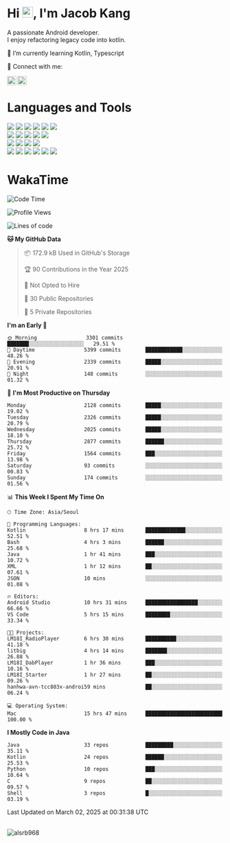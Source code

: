 # Hi <img src="https://media.giphy.com/media/hvRJCLFzcasrR4ia7z/giphy.gif" width="25px">, I'm Jacob Kang
A passionate Android developer.
</br>
I enjoy refactoring legacy code into kotlin.

🌱 I’m currently learning Kotlin, Typescript

🤝 Connect with me:

<a href="https://www.linkedin.com/in/minkyu-kang-b7477b1b2/"><img align="left" src="https://raw.githubusercontent.com/yushi1007/yushi1007/main/images/linkedin.svg" alt="Minkyu Kang | LinkedIn" width="21px"/></a>
<a href="https://www.instagram.com/_jacob_kang/"><img align="left" src="https://raw.githubusercontent.com/yushi1007/yushi1007/main/images/instagram.svg" alt="Jacob Kang | Instagram" width="21px"/></a>

</br>

# Languages and Tools

<div align="left">
<img src="https://img.shields.io/badge/java-007396?logo=java&logoColor=white"/>
<img src="https://img.shields.io/badge/kotlin-7F52FF?logo=kotlin&logoColor=white"/>
<img src="https://img.shields.io/badge/python-3776AB?logo=python&logoColor=white"/>
<img src="https://img.shields.io/badge/bash shell-4EAA25?logo=gnubash&logoColor=white"/>
<img src="https://img.shields.io/badge/c-A8B9CC?logo=c&logoColor=white"/>
<img src="https://img.shields.io/badge/c++-00599C?logo=c%2b%2b&logoColor=white"/>
</div>
<div align="left">
<img src="https://img.shields.io/badge/git-F05032?logo=git&logoColor=white"/>
<img src="https://img.shields.io/badge/github-181717?logo=github&logoColor=white"/>
<img src="https://img.shields.io/badge/mysql-4479A1?logo=mysql&logoColor=white"/>
<img src="https://img.shields.io/badge/sqlite-003B57?logo=sqlite&logoColor=white"/>
<img src="https://img.shields.io/badge/amazon AWS-232F3E?logo=amazonaws&logoColor=white"/>
</div>
<div align="left">
<img src="https://img.shields.io/badge/android-3DDC84?logo=android&logoColor=white"/>
<img src="https://img.shields.io/badge/linux-FCC624?logo=linux&logoColor=white"/>
<img src="https://img.shields.io/badge/flask-000000?logo=flask&logoColor=white"/>
<img src="https://img.shields.io/badge/arduino-00979D?logo=arduino&logoColor=white"/>
</div>
<div align="left">
<img src="https://img.shields.io/badge/slack-4A154B?logo=slack&logoColor=white"/>
<img src="https://img.shields.io/badge/notion-000000?logo=notion&logoColor=white"/>
<img src="https://img.shields.io/badge/jira-0052CC?logo=jira&logoColor=white"/>
<img src="https://img.shields.io/badge/postman-FF6C37?logo=postman&logoColor=white"/>
<img src="https://img.shields.io/badge/intellij-000000?logo=intellijidea&logoColor=white"/>
<img src="https://img.shields.io/badge/pycharm-000000?logo=pycharm&logoColor=white"/>
</div>

# WakaTime

<!--START_SECTION:waka-->
![Code Time](http://img.shields.io/badge/Code%20Time-4%2C667%20hrs%2026%20mins-blue)

![Profile Views](http://img.shields.io/badge/Profile%20Views-0-blue)

![Lines of code](https://img.shields.io/badge/From%20Hello%20World%20I%27ve%20Written-5.2%20million%20lines%20of%20code-blue)

**🐱 My GitHub Data** 

> 📦 172.9 kB Used in GitHub's Storage 
 > 
> 🏆 90 Contributions in the Year 2025
 > 
> 🚫 Not Opted to Hire
 > 
> 📜 30 Public Repositories 
 > 
> 🔑 5 Private Repositories 
 > 
**I'm an Early 🐤** 

```text
🌞 Morning                3301 commits        ███████░░░░░░░░░░░░░░░░░░   29.51 % 
🌆 Daytime                5399 commits        ████████████░░░░░░░░░░░░░   48.26 % 
🌃 Evening                2339 commits        █████░░░░░░░░░░░░░░░░░░░░   20.91 % 
🌙 Night                  148 commits         ░░░░░░░░░░░░░░░░░░░░░░░░░   01.32 % 
```
📅 **I'm Most Productive on Thursday** 

```text
Monday                   2128 commits        █████░░░░░░░░░░░░░░░░░░░░   19.02 % 
Tuesday                  2326 commits        █████░░░░░░░░░░░░░░░░░░░░   20.79 % 
Wednesday                2025 commits        █████░░░░░░░░░░░░░░░░░░░░   18.10 % 
Thursday                 2877 commits        ██████░░░░░░░░░░░░░░░░░░░   25.72 % 
Friday                   1564 commits        ███░░░░░░░░░░░░░░░░░░░░░░   13.98 % 
Saturday                 93 commits          ░░░░░░░░░░░░░░░░░░░░░░░░░   00.83 % 
Sunday                   174 commits         ░░░░░░░░░░░░░░░░░░░░░░░░░   01.56 % 
```


📊 **This Week I Spent My Time On** 

```text
🕑︎ Time Zone: Asia/Seoul

💬 Programming Languages: 
Kotlin                   8 hrs 17 mins       █████████████░░░░░░░░░░░░   52.51 % 
Bash                     4 hrs 3 mins        ██████░░░░░░░░░░░░░░░░░░░   25.68 % 
Java                     1 hr 41 mins        ███░░░░░░░░░░░░░░░░░░░░░░   10.72 % 
XML                      1 hr 12 mins        ██░░░░░░░░░░░░░░░░░░░░░░░   07.61 % 
JSON                     10 mins             ░░░░░░░░░░░░░░░░░░░░░░░░░   01.08 % 

🔥 Editors: 
Android Studio           10 hrs 31 mins      █████████████████░░░░░░░░   66.66 % 
VS Code                  5 hrs 15 mins       ████████░░░░░░░░░░░░░░░░░   33.34 % 

🐱‍💻 Projects: 
LM18I_RadioPlayer        6 hrs 30 mins       ██████████░░░░░░░░░░░░░░░   41.18 % 
litbig                   4 hrs 14 mins       ███████░░░░░░░░░░░░░░░░░░   26.88 % 
LM18I_DabPlayer          1 hr 36 mins        ███░░░░░░░░░░░░░░░░░░░░░░   10.16 % 
LM18I_Starter            1 hr 27 mins        ██░░░░░░░░░░░░░░░░░░░░░░░   09.26 % 
hanhwa-avn-tcc803x-androi59 mins             ██░░░░░░░░░░░░░░░░░░░░░░░   06.24 % 

💻 Operating System: 
Mac                      15 hrs 47 mins      █████████████████████████   100.00 % 
```

**I Mostly Code in Java** 

```text
Java                     33 repos            █████████░░░░░░░░░░░░░░░░   35.11 % 
Kotlin                   24 repos            ██████░░░░░░░░░░░░░░░░░░░   25.53 % 
Python                   10 repos            ███░░░░░░░░░░░░░░░░░░░░░░   10.64 % 
C                        9 repos             ██░░░░░░░░░░░░░░░░░░░░░░░   09.57 % 
Shell                    3 repos             █░░░░░░░░░░░░░░░░░░░░░░░░   03.19 % 
```




 Last Updated on March 02, 2025 at 00:31:38 UTC
<!--END_SECTION:waka-->

</br>

<div align="left">
<img align="left" src="https://github-readme-stats.vercel.app/api/top-langs?username=alsrb968&show_icons=true&locale=en&layout=compact&theme=dark" alt="alsrb968" />
</div>
